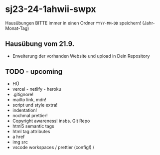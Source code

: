 # sj23-24-1ahwii-swpx

Hausübungen BITTE immer in einen Ordner `YYYY-MM-DD` speichern! (Jahr-Monat-Tag)

## Hausübung vom 21.9.

-   Erweiterung der vorhanden Website und upload in Dein Repository

## TODO - upcoming

-   HÜ
-   vercel - netlify - heroku
-   .gitignore!
-   mailto link, mdn!
-   script und style extra!
-   indentation!
-   nochmal prettier!
-   Copyright awareness! insbs. Git Repo
-   html5 semantic tags
-   html tag attributes
-   a href
-   img src
-   vscode workspaces / prettier (config!) /
